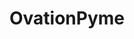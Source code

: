 ---
layout: default
description: 'A pure-python implementation of the Ovation Prime 2010 auroral precipitation
  model


  Ovation Prime 2010, (described in Newell et al., 2009 and Newell et al. 2010) is
  a model which predicts the total energy flux, total number flux, and average characteristic
  energy of precipitating electrons and ions in the polar regions. A Maxwellian particle
  energy (and velocity) distribution is assumed for the calculation of average energy.
  The model was based on data from the Defense Meteorology Satellite Program spacecraft,
  using data beginning in 1985. These spacecraft carry a particle detector (SSJ) which
  is sensitive to particles with characteristic energies between 30 eV and 30 keV.

  Provenance of this implementation


  Ovation Pyme is a complete translation of the IDL (a proprietary programming language,
  owned by ExelisVis) version released in an open source format on Sourceforge by
  Janet Machol, Rob Redmon and Nathan Case of NOAA National Center for Environmental
  Information (NCEI)'
poc: Liam Kilcommons
shortname: ovationpyme
timestamp: Fri, 04 Feb 2022 17:09:13 GMT
title: OvationPyme
tool/software: OvationPyme
uuid: ff12cbb2-fa28-4bbf-b988-047351a45ded
website_link: https://github.com/lkilcommons/OvationPyme
---